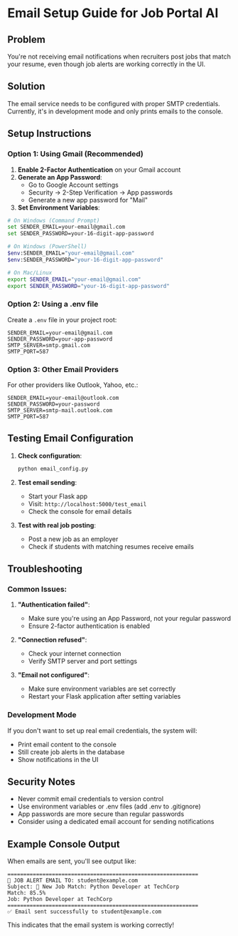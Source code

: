 # Email Setup Guide for Job Portal AI

## Problem
You're not receiving email notifications when recruiters post jobs that match your resume, even though job alerts are working correctly in the UI.

## Solution
The email service needs to be configured with proper SMTP credentials. Currently, it's in development mode and only prints emails to the console.

## Setup Instructions

### Option 1: Using Gmail (Recommended)

1. **Enable 2-Factor Authentication** on your Gmail account
2. **Generate an App Password**:
   - Go to Google Account settings
   - Security → 2-Step Verification → App passwords
   - Generate a new app password for "Mail"
3. **Set Environment Variables**:

```bash
# On Windows (Command Prompt)
set SENDER_EMAIL=your-email@gmail.com
set SENDER_PASSWORD=your-16-digit-app-password

# On Windows (PowerShell)
$env:SENDER_EMAIL="your-email@gmail.com"
$env:SENDER_PASSWORD="your-16-digit-app-password"

# On Mac/Linux
export SENDER_EMAIL="your-email@gmail.com"
export SENDER_PASSWORD="your-16-digit-app-password"
```

### Option 2: Using a .env file

Create a `.env` file in your project root:

```env
SENDER_EMAIL=your-email@gmail.com
SENDER_PASSWORD=your-app-password
SMTP_SERVER=smtp.gmail.com
SMTP_PORT=587
```

### Option 3: Other Email Providers

For other providers like Outlook, Yahoo, etc.:

```env
SENDER_EMAIL=your-email@outlook.com
SENDER_PASSWORD=your-password
SMTP_SERVER=smtp-mail.outlook.com
SMTP_PORT=587
```

## Testing Email Configuration

1. **Check configuration**:
   ```bash
   python email_config.py
   ```

2. **Test email sending**:
   - Start your Flask app
   - Visit: `http://localhost:5000/test_email`
   - Check the console for email details

3. **Test with real job posting**:
   - Post a new job as an employer
   - Check if students with matching resumes receive emails

## Troubleshooting

### Common Issues:

1. **"Authentication failed"**:
   - Make sure you're using an App Password, not your regular password
   - Ensure 2-factor authentication is enabled

2. **"Connection refused"**:
   - Check your internet connection
   - Verify SMTP server and port settings

3. **"Email not configured"**:
   - Make sure environment variables are set correctly
   - Restart your Flask application after setting variables

### Development Mode

If you don't want to set up real email credentials, the system will:
- Print email content to the console
- Still create job alerts in the database
- Show notifications in the UI

## Security Notes

- Never commit email credentials to version control
- Use environment variables or .env files (add .env to .gitignore)
- App passwords are more secure than regular passwords
- Consider using a dedicated email account for sending notifications

## Example Console Output

When emails are sent, you'll see output like:

```
============================================================
📧 JOB ALERT EMAIL TO: student@example.com
Subject: 🎯 New Job Match: Python Developer at TechCorp
Match: 85.5%
Job: Python Developer at TechCorp
============================================================
✅ Email sent successfully to student@example.com
```

This indicates that the email system is working correctly!



